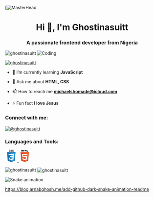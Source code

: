 [![MasterHead](https://64.media.tumblr.com/c5543874b9cbe98da1d20945a45e989b/tumblr_o5a5r9Z9O71tvppquo1_r1_1280.gifv)
<h1 align="center">Hi 👋, I'm Ghostinasuitt</h1>
<h3 align="center">A passionate frontend developer from Nigeria</h3>
<img align="right" alt="Coding" width="400" src=“https://i.pinimg.com/originals/bc/6c/17/bc6c171eee288a2f1e124c749303b24e.gif”>

<p align="left"> <img src="https://komarev.com/ghpvc/?username=ghostinasuitt&label=Profile%20views&color=0e75b6&style=flat" alt="ghostinasuitt" /> </p>

<p align="left"> <a href="https://github.com/ryo-ma/github-profile-trophy"><img src="https://github-profile-trophy.vercel.app/?username=ghostinasuitt" alt="ghostinasuitt" /></a> </p>

- 🌱 I’m currently learning **JavaScript**

- 💬 Ask me about **HTML, CSS**

- 📫 How to reach me **michaelshomade@icloud.com**

- ⚡ Fun fact **I love Jesus**

<h3 align="left">Connect with me:</h3>
<p align="left">
<a href="https://instagram.com/@ghostinasuitt" target="blank"><img align="center" src="https://raw.githubusercontent.com/rahuldkjain/github-profile-readme-generator/master/src/images/icons/Social/instagram.svg" alt="@ghostinasuitt" height="30" width="40" /></a>
</p>

<h3 align="left">Languages and Tools:</h3>
<p align="left"> <a href="https://www.w3schools.com/css/" target="_blank" rel="noreferrer"> <img src="https://raw.githubusercontent.com/devicons/devicon/master/icons/css3/css3-original-wordmark.svg" alt="css3" width="40" height="40"/> </a> <a href="https://www.w3.org/html/" target="_blank" rel="noreferrer"> <img src="https://raw.githubusercontent.com/devicons/devicon/master/icons/html5/html5-original-wordmark.svg" alt="html5" width="40" height="40"/> </a> </p>

<p><img align="left" src="https://github-readme-stats.vercel.app/api/top-langs?username=ghostinasuitt&show_icons=true&locale=en&layout=compact" alt="ghostinasuitt" /></p>

<p>&nbsp;<img align="center" src="https://github-readme-stats.vercel.app/api?username=ghostinasuitt&show_icons=true&locale=en" alt="ghostinasuitt" /></p>

![Snake animation](https://github.com/Ghostinasuitt/Ghostinasuitt/blob/output/github-contribution-grid-snake.svg)

 https://blog.arnabghosh.me/add-github-dark-snake-animation-readme
